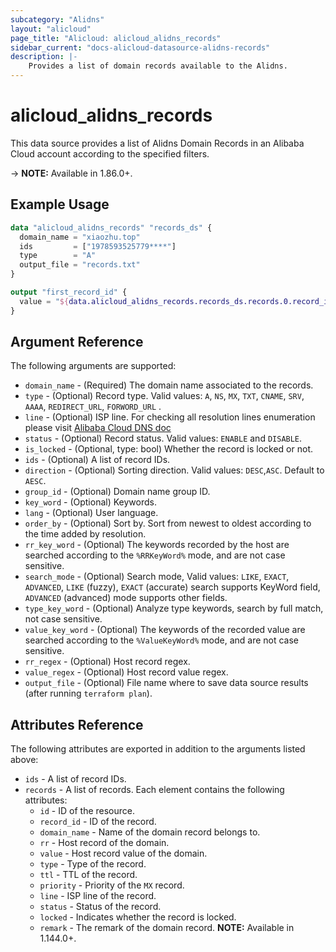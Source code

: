 ```yaml
---
subcategory: "Alidns"
layout: "alicloud"
page_title: "Alicloud: alicloud_alidns_records"
sidebar_current: "docs-alicloud-datasource-alidns-records"
description: |-
    Provides a list of domain records available to the Alidns.
---
```


# alicloud\_alidns\_records

This data source provides a list of Alidns Domain Records in an Alibaba Cloud account according to the specified filters.

-> **NOTE:**  Available in 1.86.0+.

## Example Usage

```terraform 
data "alicloud_alidns_records" "records_ds" {
  domain_name = "xiaozhu.top"
  ids         = ["1978593525779****"]
  type        = "A"
  output_file = "records.txt"
}

output "first_record_id" {
  value = "${data.alicloud_alidns_records.records_ds.records.0.record_id}"
}
```

## Argument Reference

The following arguments are supported:

* `domain_name` - (Required) The domain name associated to the records. 
* `type` - (Optional) Record type. Valid values: `A`, `NS`, `MX`, `TXT`, `CNAME`, `SRV`, `AAAA`, `REDIRECT_URL`, `FORWORD_URL` .
* `line` - (Optional) ISP line. For checking all resolution lines enumeration please visit [Alibaba Cloud DNS doc](https://www.alibabacloud.com/help/en/alibaba-cloud-dns/latest/dns-lines) 
* `status` - (Optional) Record status. Valid values: `ENABLE` and `DISABLE`.
* `is_locked` - (Optional, type: bool) Whether the record is locked or not.
* `ids` - (Optional) A list of record IDs.
* `direction` - (Optional) Sorting direction. Valid values: `DESC`,`ASC`. Default to `AESC`.
* `group_id` - (Optional) Domain name group ID.
* `key_word` - (Optional) Keywords.
* `lang` - (Optional) User language.
* `order_by` - (Optional) Sort by. Sort from newest to oldest according to the time added by resolution.
* `rr_key_word` - (Optional) The keywords recorded by the host are searched according to the `%RRKeyWord%` mode, and are not case sensitive.
* `search_mode` - (Optional) Search mode, Valid values: `LIKE`, `EXACT`, `ADVANCED`, `LIKE` (fuzzy), `EXACT` (accurate) search supports KeyWord field, `ADVANCED` (advanced) mode supports other fields.
* `type_key_word` - (Optional) Analyze type keywords, search by full match, not case sensitive.
* `value_key_word` - (Optional) The keywords of the recorded value are searched according to the `%ValueKeyWord%` mode, and are not case sensitive.
* `rr_regex` - (Optional) Host record regex. 
* `value_regex` - (Optional) Host record value regex. 
* `output_file` - (Optional) File name where to save data source results (after running `terraform plan`).


## Attributes Reference

The following attributes are exported in addition to the arguments listed above:

* `ids` - A list of record IDs. 
* `records` - A list of records. Each element contains the following attributes:
  * `id` - ID of the resource.
  * `record_id` - ID of the record.
  * `domain_name` - Name of the domain record belongs to.
  * `rr` - Host record of the domain.
  * `value` - Host record value of the domain.
  * `type` - Type of the record.
  * `ttl` - TTL of the record.
  * `priority` - Priority of the `MX` record.
  * `line` - ISP line of the record. 
  * `status` - Status of the record.
  * `locked` - Indicates whether the record is locked.
  * `remark` - The remark of the domain record.  **NOTE:** Available in 1.144.0+.
